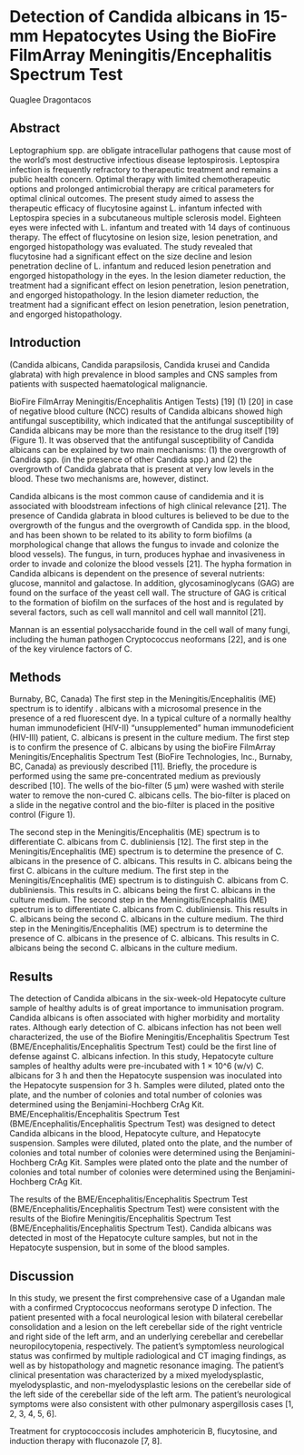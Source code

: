 # Detection of Candida albicans in 15-mm Hepatocytes Using the BioFire FilmArray Meningitis/Encephalitis Spectrum Test
Quaglee Dragontacos


## Abstract
Leptographium spp. are obligate intracellular pathogens that cause most of the world’s most destructive infectious disease leptospirosis. Leptospira infection is frequently refractory to therapeutic treatment and remains a public health concern. Optimal therapy with limited chemotherapeutic options and prolonged antimicrobial therapy are critical parameters for optimal clinical outcomes. The present study aimed to assess the therapeutic efficacy of flucytosine against L. infantum infected with Leptospira species in a subcutaneous multiple sclerosis model. Eighteen eyes were infected with L. infantum and treated with 14 days of continuous therapy. The effect of flucytosine on lesion size, lesion penetration, and engorged histopathology was evaluated. The study revealed that flucytosine had a significant effect on the size decline and lesion penetration decline of L. infantum and reduced lesion penetration and engorged histopathology in the eyes. In the lesion diameter reduction, the treatment had a significant effect on lesion penetration, lesion penetration, and engorged histopathology. In the lesion diameter reduction, the treatment had a significant effect on lesion penetration, lesion penetration, and engorged histopathology.


## Introduction
(Candida albicans, Candida parapsilosis, Candida krusei and Candida glabrata) with high prevalence in blood samples and CNS samples from patients with suspected haematological malignancie.

BioFire FilmArray Meningitis/Encephalitis Antigen Tests) [19] (1) [20] in case of negative blood culture (NCC) results of Candida albicans showed high antifungal susceptibility, which indicated that the antifungal susceptibility of Candida albicans may be more than the resistance to the drug itself [19] (Figure 1). It was observed that the antifungal susceptibility of Candida albicans can be explained by two main mechanisms: (1) the overgrowth of Candida spp. (in the presence of other Candida spp.) and (2) the overgrowth of Candida glabrata that is present at very low levels in the blood. These two mechanisms are, however, distinct.

Candida albicans is the most common cause of candidemia and it is associated with bloodstream infections of high clinical relevance [21]. The presence of Candida glabrata in blood cultures is believed to be due to the overgrowth of the fungus and the overgrowth of Candida spp. in the blood, and has been shown to be related to its ability to form biofilms (a morphological change that allows the fungus to invade and colonize the blood vessels). The fungus, in turn, produces hyphae and invasiveness in order to invade and colonize the blood vessels [21]. The hypha formation in Candida albicans is dependent on the presence of several nutrients: glucose, mannitol and galactose. In addition, glycosaminoglycans (GAG) are found on the surface of the yeast cell wall. The structure of GAG is critical to the formation of biofilm on the surfaces of the host and is regulated by several factors, such as cell wall mannitol and cell wall mannitol [21].

Mannan is an essential polysaccharide found in the cell wall of many fungi, including the human pathogen Cryptococcus neoformans [22], and is one of the key virulence factors of C.


## Methods
 Burnaby, BC, Canada)
The first step in the Meningitis/Encephalitis (ME) spectrum is to identify . albicans with a microsomal presence in the presence of a red fluorescent dye. In a typical culture of a normally healthy human immunodeficient (HIV-II) “unsupplemented” human immunodeficient (HIV-III) patient, C. albicans is present in the culture medium. The first step is to confirm the presence of C. albicans by using the bioFire FilmArray Meningitis/Encephalitis Spectrum Test (BioFire Technologies, Inc., Burnaby, BC, Canada) as previously described [11]. Briefly, the procedure is performed using the same pre-concentrated medium as previously described [10]. The wells of the bio-filter (5 µm) were washed with sterile water to remove the non-cured C. albicans cells. The bio-filter is placed on a slide in the negative control and the bio-filter is placed in the positive control (Figure 1).

The second step in the Meningitis/Encephalitis (ME) spectrum is to differentiate C. albicans from C. dubliniensis [12]. The first step in the Meningitis/Encephalitis (ME) spectrum is to determine the presence of C. albicans in the presence of C. albicans. This results in C. albicans being the first C. albicans in the culture medium. The first step in the Meningitis/Encephalitis (ME) spectrum is to distinguish C. albicans from C. dubliniensis. This results in C. albicans being the first C. albicans in the culture medium. The second step in the Meningitis/Encephalitis (ME) spectrum is to differentiate C. albicans from C. dubliniensis. This results in C. albicans being the second C. albicans in the culture medium. The third step in the Meningitis/Encephalitis (ME) spectrum is to determine the presence of C. albicans in the presence of C. albicans. This results in C. albicans being the second C. albicans in the culture medium.


## Results
The detection of Candida albicans in the six-week-old Hepatocyte culture sample of healthy adults is of great importance to immunisation program. Candida albicans is often associated with higher morbidity and mortality rates. Although early detection of C. albicans infection has not been well characterized, the use of the Biofire Meningitis/Encephalitis Spectrum Test (BME/Encephalitis/Encephalitis Spectrum Test) could be the first line of defense against C. albicans infection. In this study, Hepatocyte culture samples of healthy adults were pre-incubated with 1 × 10^6 (w/v) C. albicans for 3 h and then the Hepatocyte suspension was inoculated into the Hepatocyte suspension for 3 h. Samples were diluted, plated onto the plate, and the number of colonies and total number of colonies was determined using the Benjamini-Hochberg CrAg Kit. BME/Encephalitis/Encephalitis Spectrum Test (BME/Encephalitis/Encephalitis Spectrum Test) was designed to detect Candida albicans in the blood, Hepatocyte culture, and Hepatocyte suspension. Samples were diluted, plated onto the plate, and the number of colonies and total number of colonies were determined using the Benjamini-Hochberg CrAg Kit. Samples were plated onto the plate and the number of colonies and total number of colonies were determined using the Benjamini-Hochberg CrAg Kit.

The results of the BME/Encephalitis/Encephalitis Spectrum Test (BME/Encephalitis/Encephalitis Spectrum Test) were consistent with the results of the Biofire Meningitis/Encephalitis Spectrum Test (BME/Encephalitis/Encephalitis Spectrum Test). Candida albicans was detected in most of the Hepatocyte culture samples, but not in the Hepatocyte suspension, but in some of the blood samples.


## Discussion
In this study, we present the first comprehensive case of a Ugandan male with a confirmed Cryptococcus neoformans serotype D infection. The patient presented with a focal neurological lesion with bilateral cerebellar consolidation and a lesion on the left cerebellar side of the right ventricle and right side of the left arm, and an underlying cerebellar and cerebellar neuropilocytopenia, respectively. The patient’s symptomless neurological status was confirmed by multiple radiological and CT imaging findings, as well as by histopathology and magnetic resonance imaging. The patient’s clinical presentation was characterized by a mixed myelodysplastic, myelodysplastic, and non-myelodysplastic lesions on the cerebellar side of the left side of the cerebellar side of the left arm. The patient’s neurological symptoms were also consistent with other pulmonary aspergillosis cases [1, 2, 3, 4, 5, 6].

Treatment for cryptococcosis includes amphotericin B, flucytosine, and induction therapy with fluconazole [7, 8].
